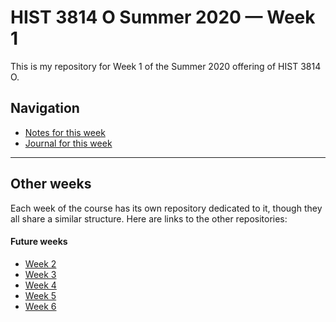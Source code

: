 # HIST 3814 O Summer 2020 — Week 1

This is my repository for Week 1 of the Summer 2020 offering of HIST 3814 O.

## Navigation

* [Notes for this week](notes.md)
* [Journal for this week](journal.md)

*****

## Other weeks

Each week of the course has its own repository dedicated to it, though they all share a similar structure. Here are links to the other repositories:

#### Future weeks
* [Week 2](https://github.com/ErikHumphrey/hist3814o-s20-week2)
* [Week 3](https://github.com/ErikHumphrey/hist3814o-s20-week3)
* [Week 4](https://github.com/ErikHumphrey/hist3814o-s20-week4)
* [Week 5](https://github.com/ErikHumphrey/hist3814o-s20-week5)
* [Week 6](https://github.com/ErikHumphrey/hist3814o-s20-week6)
